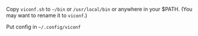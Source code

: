 Copy `viconf.sh` to `~/bin` or `/usr/local/bin` or anywhere in your $PATH.
(You may want to rename it to `viconf`.)

Put config in `~/.config/viconf`

